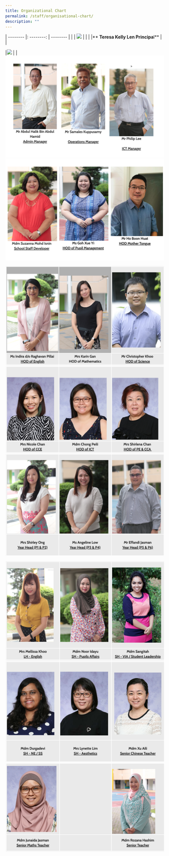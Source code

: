 ```yaml
---
title: Organizational Chart
permalink: /staff/organisational-chart/
description: ""
---
```

| -------- |: --------: | -------- |
|    | ![](https://file.go.gov.sg/67u60i.JPG)    |     |
| |** **Teresa Kelly Len Principa**l**         |     |
   
|![](https://file.go.gov.sg/rirg95.JPG)             |     |
![](/images/managers.png)
![](/images/HOD.png)

![](/images/HODs.png)
![](/images/HODs%202.png)
![](/images/Year%20heads.png)

![](/images/LH%20SH.png)
![](/images/SH%202.png)
![](/images/Senior%20staff.png)